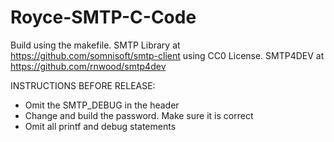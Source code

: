 # Royce-SMTP-C-Code

Build using the makefile. 
SMTP Library at https://github.com/somnisoft/smtp-client using CC0 License. SMTP4DEV at https://github.com/rnwood/smtp4dev

INSTRUCTIONS BEFORE RELEASE:
 - Omit the SMTP_DEBUG in the header
 - Change and build the password. Make sure it is correct
 - Omit all printf and debug statements

